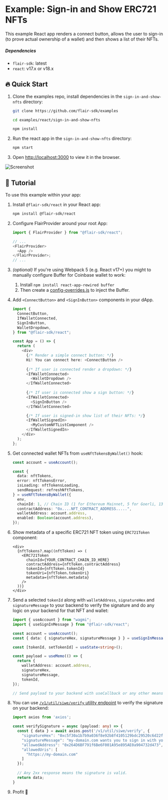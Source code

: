 # Example: Sign-in and Show ERC721 NFTs

This example React app renders a connect button, allows the user to sign-in (to prove actual ownership of a wallet) and then shows a list of their NFTs.

##### Dependencies

- `flair-sdk`: latest
- `react`: v17.x or v18.x

## :fire: Quick Start

1. Clone the examples repo, install dependencies in the `sign-in-and-show-nfts` directory:

   ```sh
   git clone https://github.com/flair-sdk/examples

   cd examples/react/sign-in-and-show-nfts

   npm install
   ```

2. Run the react app in the `sign-in-and-show-nfts` directory:

   ```sh
   npm start
   ```

3. Open [http://localhost:3000](http://localhost:3000) to view it in the browser.

![Screenshot](./docs/screenshot.png)

## 🔮 Tutorial

To use this example within your app:

1.  Install `@flair-sdk/react` in your React app:

    ```sh
    npm install @flair-sdk/react
    ```

2.  Configure FlairProvider around your root App:

    ```ts
    import { FlairProvider } from "@flair-sdk/react";

    // ...
    <FlairProvider>
      <App />
    </FlairProvider>;
    // ...
    ```

3.  _(optional)_ If you're using Webpack 5 (e.g. React v17+) you might to manually configure Buffer for Coinbase wallet to work:

    1. Install `npm install react-app-rewired buffer`
    2. Then create a [config-overrides.js](config-overrides.js) to inject the Buffer.

4.  Add `<ConnectButton>` and `<SignInButton>` components in your dApp.

    ```ts
    import {
      ConnectButton,
      IfWalletConnected,
      SignInButton,
      WalletDropdown,
    } from "@flair-sdk/react";

    const App = () => {
      return (
        <div>
          {/* Render a simple connect button: */}
          Hi! You can connect here: <ConnectButton />
          
          {/* If user is connected render a dropdown: */}
          <IfWalletConnected>
            <WalletDropdown />
          </IfWalletConnected>
          
          {/* If user is connected show a sign button: */}
          <IfWalletConnected>
            <SignInButton />
          </IfWalletConnected>

          {/* If user is signed-in show list of their NFTs: */}
          <IfWalletSignedIn>
            <MyCustomNFTListComponent />
          </IfWalletSignedIn>
        </div>
      );
    };
    ```

5.  Get connected wallet NFTs from `useNftTokensByWallet()` hook:

    ```ts
    const account = useAccount();

    const {
      data: nftTokens,
      error: nftTokensError,
      isLoading: nftTokensLoading,
      sendRequest: refreshNftTokens,
    } = useNftTokensByWallet({
      env,
      chainId: 1, // Chain ID (1 for Ethereum Mainnet, 5 for Goerli, 137 for Polygon, etc.)
      contractAddress: "0x....NFT_CONTRACT_ADDRESS.....",
      walletAddress: account.address,
      enabled: Boolean(account.address),
    });
    ```

6.  Show metadata of a specific ERC721 NFT token using `ERC721Token` component:

    ```tsx
    <div>
      {nftTokens?.map((nftToken) => (
        <ERC721Token
          chainId={YOUR_CONTRACT_CHAIN_ID_HERE}
          contractAddress={nftToken.contractAddress}
          tokenId={nftToken.tokenId}
          tokenUri={nftToken.tokenUri}
          metadata={nftToken.metadata}
        />
      ))}
    </div>
    ```

7.  Send a selected `tokenId` along with `walletAddress`, `signatureHex` and `signatureMessage` to your backend to verify the signature and do any logic on your backend for that NFT and wallet:

    ```ts
    import { useAccount } from "wagmi";
    import { useSignInMessage } from "@flair-sdk/react";

    const account = useAccount();
    const { data: { signatureHex, signatureMessage } } = useSignInMessage();

    const [tokenId, setTokenId] = useState<string>();

    const payload = useMemo(() => {
      return {
        walletAddress: account.address,
        signatureHex,
        signatureMessage,
        tokenId,
    });

    // Send payload to your backend with useCallback or any other means...
    ```

8.  You can use [`/v1/util/siwe/verify` utility endpoint](https://api.flair.dev/swagger/#/Util/UtilController_siweVerify) to verify the signature on your backend:

    ```ts
    import axios from 'axios';

    const verifySignature = async (payload: any) => {
      const { data } = await axios.post('/v1/util/siwe/verify', {
        "signatureHex": "0xc5f30a1b7b9a036f8e92b8f4105129bdc29520c6d22f04a1c9e474b47a2c5ead35f2027143eb932cde364f9cc9259fe268afa94f947ce31e8082180a55120fe01b",
        "signatureMessage": "my-domain.com wants you to sign in with your Ethereum account....",
        "allowedAddress": "0x264D6BF791f6Be6F001A95e895AE0a904732d473",
        "allowedUris": [
          "https://my-domain.com"
        ]
      });
      
      // Any 2xx response means the signature is valid.
      return data;
    }
    ```

9.  Profit :rocket:
